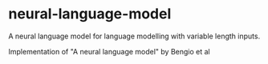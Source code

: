 # neural-language-model

A neural language model for language modelling with variable length inputs. 

Implementation of "A neural language model" by Bengio et al
